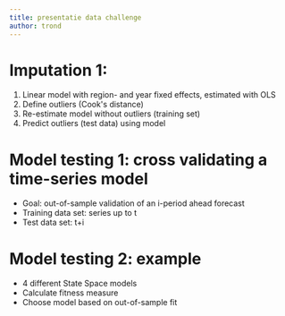 ```yaml
---
title: presentatie data challenge
author: trond
---
```


# Imputation 1:
1. Linear model with region- and year fixed effects, estimated with OLS
2. Define outliers (Cook's distance)
3. Re-estimate model without outliers (training set)
4. Predict outliers (test data) using model

# Model testing 1: cross validating a time-series model
* Goal: out-of-sample validation of an i-period ahead forecast
* Training data set: series up to t
* Test data set: t+i

# Model testing 2: example 
* 4 different State Space models
* Calculate fitness measure
* Choose model based on out-of-sample fit
